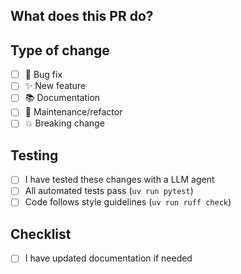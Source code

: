 ## What does this PR do?

<!-- Brief description of your changes -->

## Type of change
- [ ] 🐛 Bug fix
- [ ] ✨ New feature
- [ ] 📚 Documentation
- [ ] 🔧 Maintenance/refactor
- [ ] 💥 Breaking change

## Testing
- [ ] I have tested these changes with a LLM agent
- [ ] All automated tests pass (`uv run pytest`)
- [ ] Code follows style guidelines (`uv run ruff check`)

## Checklist
- [ ] I have updated documentation if needed
